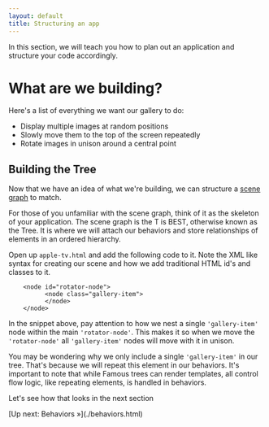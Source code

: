 ```yaml
---
layout: default
title: Structuring an app
---
```


In this section, we will teach you how to plan out an application and structure your code accordingly.

# What are we building?
 
Here's a list of everything we want our gallery to do:

  - Display multiple images at random positions
  - Slowly move them to the top of the screen repeatedly
  - Rotate images in unison around a central point

<!--Starting from the top, we will need to create elements for each of our images. Since these elements will be identical besides the image displayed, we'll make use of the `$repeat` control flow statement in our code. 

For moving the images to the top, we need to store the vertical position of our image nodes in the module's [state](#). That way we can slowly increment the values in regular intervals and our behaviors will respond. When the nodes get to the top of the screen, we can move them back to the bottom.

Finally, since we want to rotate all of our images in unison, we will attach all of them to a single shared node. This is where the scene graph will come in to play. 
-->
## Building the Tree

Now that we have an idea of what we're building, we can structure a [scene graph](#) to match. 

<span class="sidenote">For those of you unfamiliar with the scene graph, think of it as the skeleton of your application. The scene graph is the T is BEST, otherwise known as the Tree. It is where we will attach our behaviors and store relationships of elements in an ordered hierarchy.</span> 

Open up `apple-tv.html` and  add the following code to it. Note the XML like syntax for creating our scene and how we add traditional HTML id's and classes to it.

		<node id="rotator-node">
		      <node class="gallery-item">
		      </node>
		</node>

In the snippet above, pay attention to how we nest a single `'gallery-item'` node within the main `'rotator-node'`. This makes it so when we move the `'rotator-node'` all `'gallery-item'` nodes will move with it in unison. 

You may be wondering why we only include a single `'gallery-item'` in our tree. That's because we will repeat this element in our behaviors. It's important to note that while Famous trees can render templates, all control flow logic, like repeating elements, is handled in behaviors. 

Let's see how that looks in the next section

<span class="cta">
[Up next: Behaviors &raquo;](./behaviors.html)
</span>
